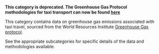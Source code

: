 **This category is deprecated. The Greenhouse Gas Protocol methodologies
for taxi transport can now be found
[here](Passenger_transport_by_Greenhouse_Gas_Protocol)**

This category contains data on greenhouse gas emissions associated with
taxi travel, sourced from the World Resources Institute [Greenhouse Gas
protocol](http://www.ghgprotocol.org/calculation-tools/all-tools).

See the appropriate subcategories for specific details of the data and
methodologies available.
